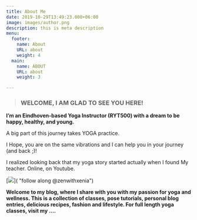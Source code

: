 ```yaml
---
title: About Me
date: 2019-10-29T13:49:23.000+06:00
image: images/author.png
description: this is meta description
menu:
  footer:
    name: About
    URL: about
    weight: 4
  main:
    name: ABOUT
    URL: about
    weight: 3

---
```

> ### **WELCOME, I AM GLAD TO SEE YOU HERE!**

**I’m an Eindhoven-based Yoga Instructor (RYT500) with a dream to be happy, healthy, and young.**

A big part of this journey takes YOGA practice.

I Hope, you are on the same vibrations and I can help you in your journey (and back ;)!

I realized looking back that my yoga story started actually when I found My teacher. Online, on Youtube.

[![](/images/photo_2021-04-30_19-51-11.jpg)]( "follow along @zenwithxenia")

**Welcome to my blog, where I share with you with my passion for yoga and wellness. This is a collection of classes, pose tutorials, personal blog entries, delicious recipes, fashion and lifestyle. For full length yoga classes, visit my ....**